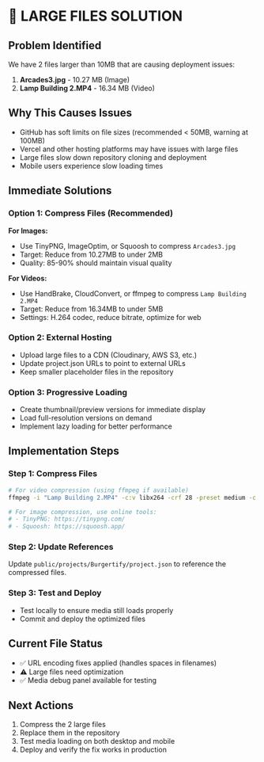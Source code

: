 # 🚨 LARGE FILES SOLUTION

## Problem Identified
We have 2 files larger than 10MB that are causing deployment issues:

1. **Arcades3.jpg** - 10.27 MB (Image)
2. **Lamp Building 2.MP4** - 16.34 MB (Video)

## Why This Causes Issues
- GitHub has soft limits on file sizes (recommended < 50MB, warning at 100MB)
- Vercel and other hosting platforms may have issues with large files
- Large files slow down repository cloning and deployment
- Mobile users experience slow loading times

## Immediate Solutions

### Option 1: Compress Files (Recommended)
**For Images:**
- Use TinyPNG, ImageOptim, or Squoosh to compress `Arcades3.jpg`
- Target: Reduce from 10.27MB to under 2MB
- Quality: 85-90% should maintain visual quality

**For Videos:**
- Use HandBrake, CloudConvert, or ffmpeg to compress `Lamp Building 2.MP4`
- Target: Reduce from 16.34MB to under 5MB
- Settings: H.264 codec, reduce bitrate, optimize for web

### Option 2: External Hosting
- Upload large files to a CDN (Cloudinary, AWS S3, etc.)
- Update project.json URLs to point to external URLs
- Keep smaller placeholder files in the repository

### Option 3: Progressive Loading
- Create thumbnail/preview versions for immediate display
- Load full-resolution versions on demand
- Implement lazy loading for better performance

## Implementation Steps

### Step 1: Compress Files
```bash
# For video compression (using ffmpeg if available)
ffmpeg -i "Lamp Building 2.MP4" -c:v libx264 -crf 28 -preset medium -c:a aac -b:a 128k "Lamp Building 2_compressed.MP4"

# For image compression, use online tools:
# - TinyPNG: https://tinypng.com/
# - Squoosh: https://squoosh.app/
```

### Step 2: Update References
Update `public/projects/Burgertify/project.json` to reference the compressed files.

### Step 3: Test and Deploy
- Test locally to ensure media still loads properly
- Commit and deploy the optimized files

## Current File Status
- ✅ URL encoding fixes applied (handles spaces in filenames)
- ⚠️  Large files need optimization
- ✅ Media debug panel available for testing

## Next Actions
1. Compress the 2 large files
2. Replace them in the repository
3. Test media loading on both desktop and mobile
4. Deploy and verify the fix works in production 